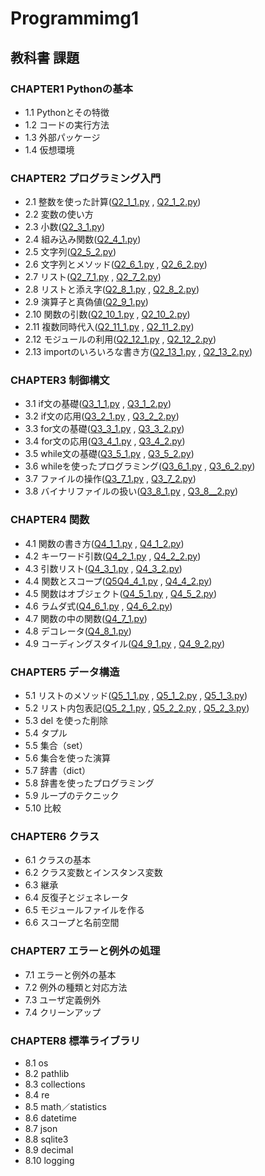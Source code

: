 # Programmimg1
## 教科書 課題
### CHAPTER1 Pythonの基本
- 1.1 Pythonとその特徴
- 1.2 コードの実行方法
- 1.3 外部パッケージ
- 1.4 仮想環境
### CHAPTER2 プログラミング入門
- 2.1 整数を使った計算([Q2_1_1.py](./CHAPTER02/Q2_1_1.py) , [Q2_1_2.py](./CHAPTER02/Q2_1_2.py))
- 2.2 変数の使い方
- 2.3 小数([Q2_3_1.py](./CHAPTER02/Q2_3_1.py))
- 2.4 組み込み関数([Q2_4_1.py](./CHAPTER02/Q2_4_1.py))
- 2.5 文字列([Q2_5_2.py](./CHAPTER02/Q2_5_2.py))
- 2.6 文字列とメソッド([Q2_6_1.py](./CHAPTER02/Q2_6_1.py) , [Q2_6_2.py](./CHAPTER02/Q2_6_2.py))
- 2.7 リスト([Q2_7_1.py](./CHAPTER02/Q2_7_1.py) , [Q2_7_2.py](./CHAPTER02/Q2_7_2.py))
- 2.8 リストと添え字([Q2_8_1.py](./CHAPTER02/Q2_8_1.py) , [Q2_8_2.py](./CHAPTER02/Q2_8_2.py))
- 2.9 演算子と真偽値([Q2_9_1.py](./CHAPTER02/Q2_9_1.py))
- 2.10 関数の引数([Q2_10_1.py](./CHAPTER02/Q2_10_1.py) , [Q2_10_2.py](./CHAPTER02/Q2_10_2.py))
- 2.11 複数同時代入([Q2_11_1.py](./CHAPTER02/Q2_11_1.py) , [Q2_11_2.py](./CHAPTER02/Q2_11_2.py))
- 2.12 モジュールの利用([Q2_12_1.py](./CHAPTER02/Q2_12_1.py) , [Q2_12_2.py](./CHAPTER02/Q2_12_2.py))
- 2.13 importのいろいろな書き方([Q2_13_1.py](./CHAPTER02/Q2_13_1.py) , [Q2_13_2.py](./CHAPTER02/Q2_13_2.py))
### CHAPTER3 制御構文
- 3.1 if文の基礎([Q3_1_1.py](./CHAPTER03/Q3_1_1.py) , [Q3_1_2.py](./CHAPTER03/Q3_1_2.py))
- 3.2 if文の応用([Q3_2_1.py](./CHAPTER03/Q3_2_1.py) , [Q3_2_2.py](./CHAPTER03/Q3_2_2.py))
- 3.3 for文の基礎([Q3_3_1.py](./CHAPTER03/Q3_3_1.py) , [Q3_3_2.py](./CHAPTER03/Q3_3_2.py))
- 3.4 for文の応用([Q3_4_1.py](./CHAPTER03/Q3_4_1.py) , [Q3_4_2.py](./CHAPTER03/Q3_4_2.py))
- 3.5 while文の基礎([Q3_5_1.py](./CHAPTER03/Q3_5_1.py) , [Q3_5_2.py](./CHAPTER03/Q3_5_2.py))
- 3.6 whileを使ったプログラミング([Q3_6_1.py](./CHAPTER03/Q3_6_1.py) , [Q3_6_2.py](./CHAPTER03/Q3_6_2.py))
- 3.7 ファイルの操作([Q3_7_1.py](./CHAPTER03/Q3_7_1.py) , [Q3_7_2.py](./CHAPTER03/Q3_7_2.py))
- 3.8 バイナリファイルの扱い([Q3_8_1.py](./CHAPTER03/Q3_8_1.py) , [Q3_8__2.py](./CHAPTER03/Q3_8_2.py))
### CHAPTER4 関数
- 4.1 関数の書き方([Q4_1_1.py](./CHAPTER04/Q4_1_1.py) , [Q4_1_2.py](./CHAPTER04/Q4_1_2.py))
- 4.2 キーワード引数([Q4_2_1.py](./CHAPTER04/Q4_2_1.py) , [Q4_2_2.py](./CHAPTER04/Q4_2_2.py))
- 4.3 引数リスト([Q4_3_1.py](./CHAPTER04/Q4_3_1,py) , [Q4_3_2.py](./CHAPTER04/Q4_3_2.py))
- 4.4 関数とスコープ([Q5Q4_4_1.py](./CHAPTER04/Q4_4_1.py) , [Q4_4_2.py](./CHAPTER04/Q4_4_2.py))
- 4.5 関数はオブジェクト([Q4_5_1.py](./CHAPTER04/Q4_5_1.py) , [Q4_5_2.py](./CHAPTER04/Q4_5_2.py))
- 4.6 ラムダ式([Q4_6_1.py](./CHAPTER04/Q4_6_1.py) , [Q4_6_2.py](./CHAPTER04/Q4_6_2.py))
- 4.7 関数の中の関数([Q4_7_1.py](./CHAPTER04/Q4_7_1.py))
- 4.8 デコレータ([Q4_8_1.py](./CHAPTER04/Q4_8_1.py))
- 4.9 コーディングスタイル([Q4_9_1.py](./CHAPTER04/Q4_9_1.py) , [Q4_9_2.py](./CHAPTEER04/Q4_9_2.py))
### CHAPTER5 データ構造
- 5.1 リストのメソッド([Q5_1_1.py](./CHAPTER05/Q5_1_1.py) , [Q5_1_2.py](./CHAPTER05/Q5_1_2.py) , [Q5_1_3.py](./CHAPTER05/Q5_1_3.py))
- 5.2 リスト内包表記([Q5_2_1.py](./CHAPTER05/Q5_2_1.py) , [Q5_2_2.py](./CHAPTER05/Q5_2_2.py) , [Q5_2_3.py](./CHAPTER05/Q5_2_3.py))
- 5.3 del を使った削除
- 5.4 タプル
- 5.5 集合（set）
- 5.6 集合を使った演算
- 5.7 辞書（dict）
- 5.8 辞書を使ったプログラミング
- 5.9 ループのテクニック
- 5.10 比較
### CHAPTER6 クラス
- 6.1 クラスの基本
- 6.2 クラス変数とインスタンス変数
- 6.3 継承
- 6.4 反復子とジェネレータ
- 6.5 モジュールファイルを作る
- 6.6 スコープと名前空間
### CHAPTER7 エラーと例外の処理
- 7.1 エラーと例外の基本
- 7.2 例外の種類と対応方法
- 7.3 ユーザ定義例外
- 7.4 クリーンアップ
### CHAPTER8 標準ライブラリ
- 8.1 os
- 8.2 pathlib
- 8.3 collections
- 8.4 re
- 8.5 math／statistics
- 8.6 datetime
- 8.7 json
- 8.8 sqlite3
- 8.9 decimal
- 8.10 logging
